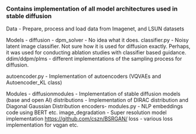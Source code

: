 ### Contains implementation of all model architectures used in stable diffusion

Data - Prepare, process and load data from Imagenet, and LSUN datasets

Models - 
  diffusion - 
    dpm_solver - No idea what it does.
    classifier.py - Noisy latent image classifier. Not sure how it is used for diffusion exactly. Perhaps, it was used for conducting ablation studies with classifier based guidance.
    ddim/ddpm/plms - different implementations of the sampling process for diffusion.
    
  autoencoder.py - Implementation of autoencoders (VQVAEs and Autoencoder_KL class)
  
Modules - 
  diffusionmodules - Implementation of stable diffusion models (base and open AI)
  distributions - Implementation of DIRAC distribution and Diagonal Gaussian Distribution
  encoders-
      modules.py - NLP embeddings code using BERT etc.
  image_degradation - Super resolution model implementation https://github.com/cszn/BSRGAN/
  loss - various loss implementation for vqgan etc.
  

  
